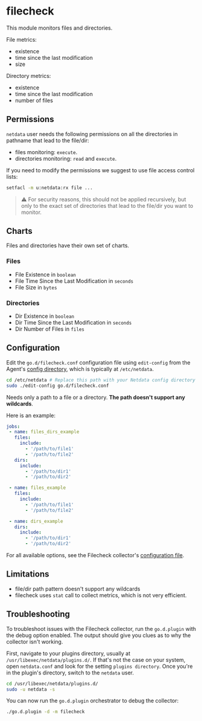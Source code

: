 <!--
title: "Files and directories monitoring with Netdata"
custom_edit_url: https://github.com/netdata/go.d.plugin/edit/master/modules/fileheck/README.md
sidebar_label: "Files and Dirs"
-->

# filecheck

This module monitors files and directories.

File metrics:

-   existence
-   time since the last modification
-   size

Directory metrics:

-   existence
-   time since the last modification
-   number of files

## Permissions

`netdata` user needs the following permissions on all the directories in pathname that lead to the file/dir:

-   files monitoring: `execute`.
-   directories monitoring: `read` and `execute`.

If you need to modify the permissions we suggest to use file access control lists:

```cmd
setfacl -m u:netdata:rx file ...
``` 

> :warning: For security reasons, this should not be applied recursively,
but only to the exact set of directories that lead to the file/dir you want to monitor.

## Charts

Files and directories have their own set of charts.

### Files

-   File Existence in `boolean`
-   File Time Since the Last Modification in `seconds`
-   File Size in `bytes`

### Directories

-   Dir Existence in `boolean`
-   Dir Time Since the Last Modification in `seconds`
-   Dir Number of Files in `files`

## Configuration

Edit the `go.d/filecheck.conf` configuration file using `edit-config` from the Agent's [config
directory](/docs/step-by-step/step-04.md#find-your-netdataconf-file), which is typically at `/etc/netdata`.

```bash
cd /etc/netdata # Replace this path with your Netdata config directory
sudo ./edit-config go.d/filecheck.conf
```

Needs only a path to a file or a directory. **The path doesn't support any wildcards**.

Here is an example:

```yaml
jobs:
 - name: files_dirs_example
   files:
     include:
       - '/path/to/file1'
       - '/path/to/file2'
   dirs:
     include:
       - '/path/to/dir1'
       - '/path/to/dir2'

 - name: files_example
   files:
     include:
       - '/path/to/file1'
       - '/path/to/file2'

 - name: dirs_example
   dirs:
     include:
       - '/path/to/dir1'
       - '/path/to/dir2'
```

For all available options, see the Filecheck collector's [configuration
file](https://github.com/netdata/go.d.plugin/blob/master/config/go.d/filecheck.conf).

## Limitations

-   file/dir path pattern doesn't support any wildcards
-   filecheck uses `stat` call to collect metrics, which is not very efficient.

## Troubleshooting

To troubleshoot issues with the Filecheck collector, run the `go.d.plugin` with the debug option enabled.
The output should give you clues as to why the collector isn't working.

First, navigate to your plugins directory, usually at `/usr/libexec/netdata/plugins.d/`. If that's not the case on your
system, open `netdata.conf` and look for the setting `plugins directory`. Once you're in the plugin's directory, switch
to the `netdata` user.

```bash
cd /usr/libexec/netdata/plugins.d/
sudo -u netdata -s
```

You can now run the `go.d.plugin` orchestrator to debug the collector:

```bash
./go.d.plugin -d -m filecheck
```
